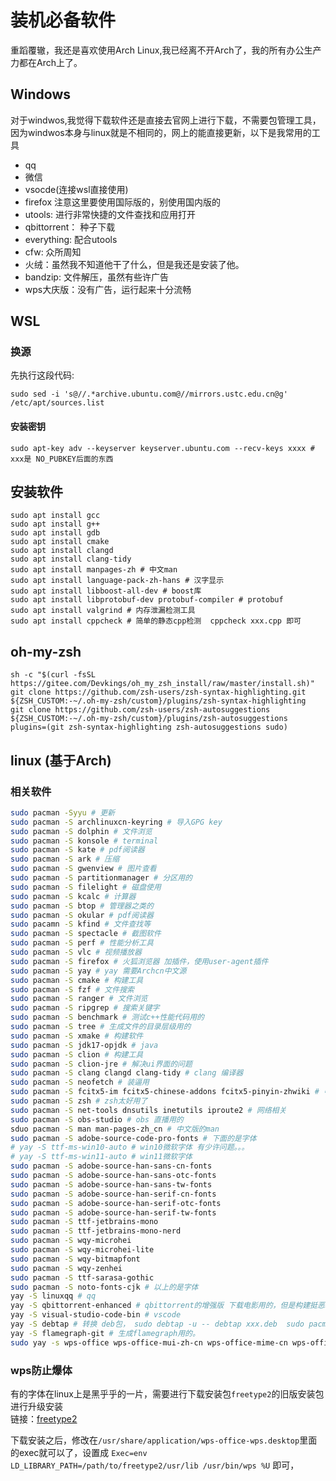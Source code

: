 # 装机必备软件

重蹈覆辙，我还是喜欢使用Arch Linux,我已经离不开Arch了，我的所有办公生产力都在Arch上了。

## Windows

对于windwos,我觉得下载软件还是直接去官网上进行下载，不需要包管理工具，因为windwos本身与linux就是不相同的，网上的能直接更新，以下是我常用的工具

- qq
- 微信
- vsocde(连接wsl直接使用)
- firefox 注意这里要使用国际版的，别使用国内版的
- utools: 进行非常快捷的文件查找和应用打开
- qbittorrent： 种子下载
- everything: 配合utools
- cfw: 众所周知
- 火绒：虽然我不知道他干了什么，但是我还是安装了他。
- bandzip: 文件解压，虽然有些许广告
- wps大庆版：没有广告，运行起来十分流畅

## WSL

### 换源

先执行这段代码:

```shell
sudo sed -i 's@//.*archive.ubuntu.com@//mirrors.ustc.edu.cn@g' /etc/apt/sources.list
```

#### 安装密钥

```shell
sudo apt-key adv --keyserver keyserver.ubuntu.com --recv-keys xxxx # xxx是 NO_PUBKEY后面的东西
```

## 安装软件


```shell
sudo apt install gcc
sudo apt install g++
sudo apt install gdb
sudo apt install cmake
sudo apt install clangd 
sudo apt install clang-tidy
sudo apt install manpages-zh # 中文man
sudo apt install language-pack-zh-hans # 汉字显示
sudo apt install libboost-all-dev # boost库
sudo apt install libprotobuf-dev protobuf-compiler # protobuf
sudo apt install valgrind # 内存泄漏检测工具
sudo apt install cppcheck # 简单的静态cpp检测  cppcheck xxx.cpp 即可
```

## oh-my-zsh

```shell
sh -c "$(curl -fsSL https://gitee.com/Devkings/oh_my_zsh_install/raw/master/install.sh)"
git clone https://github.com/zsh-users/zsh-syntax-highlighting.git ${ZSH_CUSTOM:-~/.oh-my-zsh/custom}/plugins/zsh-syntax-highlighting
git clone https://github.com/zsh-users/zsh-autosuggestions ${ZSH_CUSTOM:-~/.oh-my-zsh/custom}/plugins/zsh-autosuggestions
plugins=(git zsh-syntax-highlighting zsh-autosuggestions sudo)
```

## linux (基于Arch)

### 相关软件

```bash
sudo pacman -Syyu # 更新
sudo pacman -S archlinuxcn-keyring # 导入GPG key
sudo pacman -S dolphin # 文件浏览
sudo pacman -S konsole # terminal
sudo pacman -S kate # pdf阅读器
sudo pacman -S ark # 压缩
sudo pacman -S gwenview # 图片查看 
sudo pacman -S partitionmanager # 分区用的
sudo pacman -S filelight # 磁盘使用
sudo pacman -S kcalc # 计算器 
sudo pacman -S btop # 管理器之类的
sudo pacman -S okular # pdf阅读器
sudo pacamn -S kfind # 文件查找等
sudo pacman -S spectacle # 截图软件
sudo pacman -S perf # 性能分析工具
sudo pacman -S vlc # 视频播放器
sudo pacman -S firefox # 火狐浏览器 加插件，使用user-agent插件
sudo pacman -S yay # yay 需要Archcn中文源
sudo pacman -S cmake # 构建工具 
sudo pacman -S fzf # 文件搜索
sudo pacman -S ranger # 文件浏览
sudo pacman -S ripgrep # 搜索关键字
sudo pacman -S benchmark # 测试c++性能代码用的
sudo pacman -S tree # 生成文件的目录层级用的
sudo pacman -S xmake # 构建软件
sudo pacman -S jdk17-opjdk # java
sudo pacman -S clion # 构建工具
sudo pacman -S clion-jre # 解决ui界面的问题
sudo pacman -S clang clangd clang-tidy # clang 编译器
sudo pacman -S neofetch # 装逼用
sudo pacman -S fcitx5-im fcitx5-chinese-addons fcitx5-pinyin-zhwiki # 中文输入法
sudo pacman -S zsh # zsh太好用了
sudo pacman -S net-tools dnsutils inetutils iproute2 # 网络相关
sudo pacman -S obs-studio # obs 直播用的
sduo pacman -S man man-pages-zh_cn # 中文版的man
sudo pacman -S adobe-source-code-pro-fonts # 下面的是字体
# yay -S ttf-ms-win10-auto # win10微软字体 有少许问题。。。
# yay -S ttf-ms-win11-auto # win11微软字体
sudo pacman -S adobe-source-han-sans-cn-fonts
sudo pacman -S adobe-source-han-sans-otc-fonts
sudo pacman -S adobe-source-han-sans-tw-fonts
sudo pacman -S adobe-source-han-serif-cn-fonts
sudo pacman -S adobe-source-han-serif-otc-fonts
sudo pacman -S adobe-source-han-serif-tw-fonts
sudo pacman -S ttf-jetbrains-mono
sudo pacman -S ttf-jetbrains-mono-nerd
sudo pacman -S wqy-microhei
sudo pacman -S wqy-microhei-lite
sudo pacman -S wqy-bitmapfont
sudo pacman -S wqy-zenhei
sudo pacman -S ttf-sarasa-gothic
sudo pacman -S noto-fonts-cjk # 以上的是字体
yay -S linuxqq # qq
yay -S qbittorrent-enhanced # qbittorrent的增强版 下载电影用的，但是构建挺恶心的qwq
yay -S visual-studio-code-bin # vscode
yay -S debtap # 转换 deb包， sudo debtap -u -- debtap xxx.deb  sudo pacman -U xxxx
yay -S flamegraph-git # 生成flamegraph用的。
sudo yay -s wps-office wps-office-mui-zh-cn wps-office-mime-cn wps-office-fonts ttf-ms-fonts ttf-wps-fonts # wps的相关
```

### wps防止爆体

有的字体在linux上是黑乎乎的一片，需要进行下载安装包`freetype2`的旧版安装包进行升级安装  
链接：[freetype2](https://archive.org/download/archlinux_pkg_freetype2/freetype2-2.13.0-1-x86_64.pkg.tar.zst)

下载安装之后，修改在`/usr/share/application/wps-office-wps.desktop`里面的exec就可以了，设置成  `Exec=env LD_LIBRARY_PATH=/path/to/freetype2/usr/lib /usr/bin/wps %U` 即可，